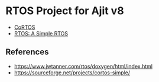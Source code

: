 RTOS Project for Ajit v8
============================

* [CoRTOS](rtos/cortos/index.html)
* [RTOS: A Simple RTOS](https://www.jwtanner.com/rtos/doxygen/html/index.html)


References
-----------------
* <https://www.jwtanner.com/rtos/doxygen/html/index.html>
* <https://sourceforge.net/projects/cortos-simple/>

